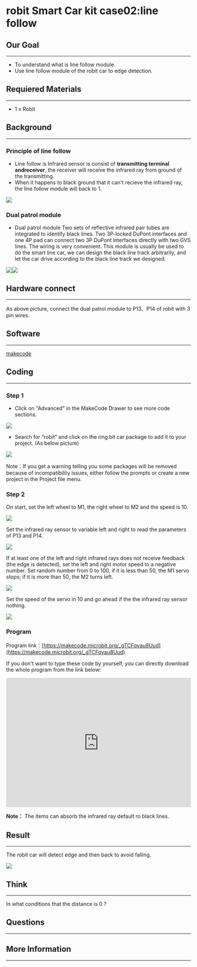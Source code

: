 # robit Smart Car kit case02:line follow 

## Our Goal
---

- To understand what is line follow module.
- Use line follow module of the robit car to edge detection.


## Requiered Materials
---

- 1 x Robit


## Background
---
### Principle of line follow ###
- Line follow is Infrared sensor is consist of **transmitting terminal **and**receiver**, the receiver will receive the  infrared ray from ground of the transmitting.
- When it happens to black ground that it can't recieve the infrared ray, the line follow module will back to 1.

![](./images/8UN8B88.jpg)

### Dual patrol module ###

- Dual patrol module Two sets of reflective infrared pair tubes are integrated to identify black lines. Two 3P-locked DuPont interfaces and one 4P pad can connect two 3P DuPont interfaces directly with two GVS lines. The wiring is very convenient. This module is usually be used to do the smart line car, we can design the black line track arbitrarily, and let the car drive according to the black line track we designed.

 ![](./images/8P17Sfd.jpg)![](./images/1mVnr9n.jpg)


## Hardware connect 
---

As above picture, connect the dual patrol module to P13、P14 of robit with 3 pin wires.


## Software
---

[makecode](https://makecode.microbit.org/#)

## Coding
---

### Step 1
- Click on "Advanced" in the MakeCode Drawer to see more code sections.

![](./images/2qCyzQ7.png)

- Search for “robit” and click on the ring:bit car package to add it to your project. (As below picture)

![](./images/CyQSlJk.png)

Note：If you get a warning telling you some packages will be removed because of incompatibility issues, either follow the prompts or create a new project in the Project file menu.

### Step 2

On start, set the left wheel to M1, the right wheel to M2 and the speed is 10.

![](./images/D7Veqpp.png)

Set the infrared ray sensor to variable left and right to read the parameters of P13 and P14.

![](./images/JiSSdyj.png)

If at least one of the left and right infrared rays does not receive feedback (the edge is detected), set the left and right motor speed to a negative number.
Set random number from 0 to 100, if it is less than 50, the M1 servo stops; if it is more than 50, the M2 turns left.

![](./images/oRzizCX.png)

Set the speed of the servo in 10 and go ahead if the the infrared ray sensor nothing.

![](./images/E7uElcc.png)

### Program

Program link：[https://makecode.microbit.org/_gTCFqyau8Uud](https://makecode.microbit.org/_gTCFqyau8Uud)

If you don't want to type these code by yourself, you can directly download the whole program from the link below:

<div style="position:relative;height:0;padding-bottom:70%;overflow:hidden;"><iframe style="position:absolute;top:0;left:0;width:100%;height:100%;" src="https://makecode.microbit.org/#pub:_gTCFqyau8Uud" frameborder="0" sandbox="allow-popups allow-forms allow-scripts allow-same-origin"></iframe></div>  

**Note：** The items can absorb the infrared ray default ro black lines.

## Result
---
The robit car will detect edge and then back to avoid falling.

![](./images/u7fGgG1.gif)

## Think
---
In what conditions that the distance is 0 ?


## Questions
---


## More Information  
---

 
